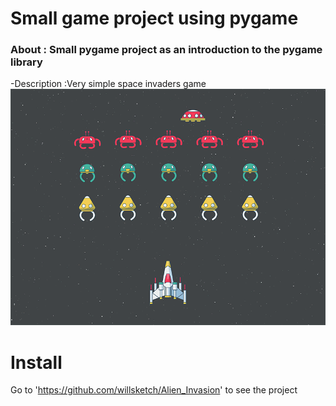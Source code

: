 # Small game project using pygame
  ### About : Small pygame project as an introduction to the pygame library
  -Description :Very simple space invaders game
  ![](Alien_Invasion/data/images/119-space-invaders.gif)

# Install

Go to 'https://github.com/willsketch/Alien_Invasion' to see the project
